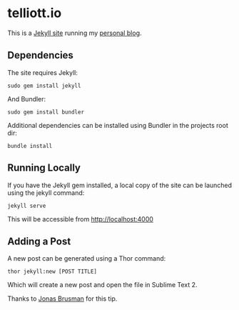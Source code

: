 # telliott.io

This is a [Jekyll site](http://jekyllrb.com/) running my [personal blog](http://telliott.io).

## Dependencies

The site requires Jekyll:

`sudo gem install jekyll`

And Bundler:

`sudo gem install bundler`

Additional dependencies can be installed using Bundler in the projects root dir:

`bundle install`

## Running Locally

If you have the Jekyll gem installed, a local copy of the site can be launched using the jekyll command:

`jekyll serve`

This will be accessible from [http://localhost:4000](http://localhost:4000)

## Adding a Post

A new post can be generated using a Thor command:

`thor jekyll:new [POST TITLE]`

Which will create a new post and open the file in Sublime Text 2.

Thanks to [Jonas Brusman](http://jonas.brusman.se/2012/12/28/create-jekyll-posts-from-the-command-line/) for this tip.